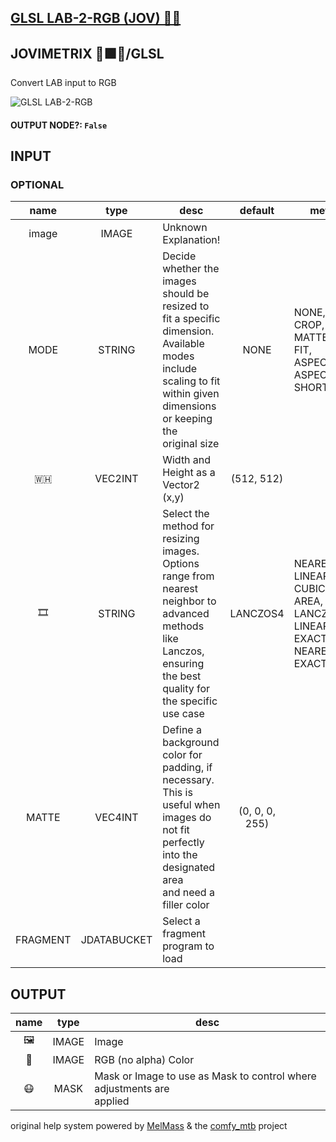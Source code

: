 ## [GLSL LAB-2-RGB (JOV) 🧙🏽](https://github.com/Amorano/Jovimetrix-examples/blob/master/node/GLSL%20LAB-2-RGB/GLSL%20LAB-2-RGB.md)

## JOVIMETRIX 🔺🟩🔵/GLSL

Convert LAB input to RGB

![GLSL LAB-2-RGB](https://raw.githubusercontent.com/Amorano/Jovimetrix-examples/master/node/GLSL%20LAB-2-RGB/GLSL%20LAB-2-RGB.png)

#### OUTPUT NODE?: `False`

## INPUT

### OPTIONAL

name | type | desc | default | meta
:---:|:---:|---|:---:|---
image  |  IMAGE  | Unknown Explanation! |  | 
MODE  |  STRING  | Decide whether the images should be<br>resized to fit a specific dimension.<br>Available modes include scaling to fit<br>within given dimensions or keeping the<br>original size | NONE | NONE, CROP, MATTE, FIT, ASPECT, ASPECT<br>SHORT
🇼🇭  |  VEC2INT  | Width and Height as a Vector2 (x,y) | (512, 512) | 
🎞️  |  STRING  | Select the method for resizing images.<br>Options range from nearest neighbor to<br>advanced methods like Lanczos, ensuring<br>the best quality for the specific use case | LANCZOS4 | NEAREST, LINEAR, CUBIC, AREA, LANCZOS4,<br>LINEAR EXACT, NEAREST EXACT
MATTE  |  VEC4INT  | Define a background color for padding, if<br>necessary. This is useful when images do<br>not fit perfectly into the designated area<br>and need a filler color | (0, 0, 0, 255) | 
FRAGMENT  |  JDATABUCKET  | Select a fragment program to load |  | 

## OUTPUT

name | type | desc
:---:|:---:|---
🖼️  |  IMAGE  | Image 
🌈  |  IMAGE  | RGB (no alpha) Color 
😷  |  MASK  | Mask or Image to use as Mask to control where adjustments are<br>applied 

original help system powered by [MelMass](https://github.com/melMass) & the [comfy_mtb](https://github.com/melMass/comfy_mtb) project